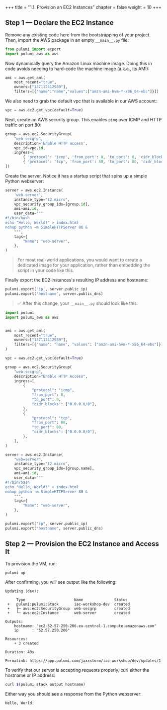 +++
title = "1.1. Provision an EC2 Instances"
chapter = false
weight = 10
+++

## Step 1 &mdash;  Declare the EC2 Instance

Remove any existing code here from the bootstrapping of your project. Then, import the AWS package in an empty `__main__.py` file:

```python
from pulumi import export
import pulumi_aws as aws
```

Now dynamically query the Amazon Linux machine image. Doing this in code avoids needing to hard-code the machine image (a.k.a., its AMI):

```python
ami = aws.get_ami(
    most_recent="true",
    owners=["137112412989"],
    filters=[{"name":"name","values":["amzn-ami-hvm-*-x86_64-ebs"]}])
```

We also need to grab the default vpc that is available in our AWS account:

```python
vpc = aws.ec2.get_vpc(default=True)
```

Next, create an AWS security group. This enables `ping` over ICMP and HTTP traffic on port 80:

```python
group = aws.ec2.SecurityGroup(
    "web-secgrp",
    description='Enable HTTP access',
    vpc_id=vpc.id,
    ingress=[
        { 'protocol': 'icmp', 'from_port': 8, 'to_port': 0, 'cidr_blocks': ['0.0.0.0/0'] },
        { 'protocol': 'tcp', 'from_port': 80, 'to_port': 80, 'cidr_blocks': ['0.0.0.0/0'] }
])
```

Create the server. Notice it has a startup script that spins up a simple Python webserver:

```python
server = aws.ec2.Instance(
    'web-server',
    instance_type="t2.micro",
    vpc_security_group_ids=[group.id],
    ami=ami.id,
    user_data="""
#!/bin/bash
echo "Hello, World!" > index.html
nohup python -m SimpleHTTPServer 80 &
    """,
    tags={
        "Name": "web-server",
    },
)
```

> For most real-world applications, you would want to create a dedicated image for your application, rather than embedding the script in your code like this.

Finally export the EC2 instances's resulting IP address and hostname:

```python
pulumi.export('ip', server.public_ip)
pulumi.export('hostname', server.public_dns)
```

> :white_check_mark: After this change, your `__main__.py` should look like this:

```python
import pulumi
import pulumi_aws as aws


ami = aws.get_ami(
    most_recent="true",
    owners=["137112412989"],
    filters=[{"name": "name", "values": ["amzn-ami-hvm-*-x86_64-ebs"]}],
)

vpc = aws.ec2.get_vpc(default=True)

group = aws.ec2.SecurityGroup(
    "web-secgrp",
    description="Enable HTTP Access",
    ingress=[
        {
            "protocol": "icmp",
            "from_port": 8,
            "to_port": 0,
            "cidr_blocks": ["0.0.0.0/0"],
        },
        {
            "protocol": "tcp",
            "from_port": 80,
            "to_port": 80,
            "cidr_blocks": ["0.0.0.0/0"],
        },
    ],
)

server = aws.ec2.Instance(
    "web=server",
    instance_type="t2.micro",
    vpc_security_group_ids=[group.name],
    ami=ami.id,
    user_data="""
#!/bin/bash
echo "Hello, World!" > index.html
nohup python -m SimpleHTTPServer 80 &
    """,
    tags={
        "Name": "web-server",
    },
)

pulumi.export("ip", server.public_ip)
pulumi.export("hostname", server.public_dns)
```

## Step 2 &mdash; Provision the EC2 Instance and Access It

To provision the VM, run:

```bash
pulumi up
```

After confirming, you will see output like the following:

```
Updating (dev):

     Type                      Name              Status
 +   pulumi:pulumi:Stack       iac-workshop-dev  created
 +   ├─ aws:ec2:SecurityGroup  web-secgrp        created
 +   └─ aws:ec2:Instance       web-server        created

Outputs:
    hostname: "ec2-52-57-250-206.eu-central-1.compute.amazonaws.com"
    ip      : "52.57.250.206"

Resources:
    + 3 created

Duration: 40s

Permalink: https://app.pulumi.com/jaxxstorm/iac-workshop/dev/updates/1
```

To verify that our server is accepting requests properly, curl either the hostname or IP address:

```bash
curl $(pulumi stack output hostname)
```

Either way you should see a response from the Python webserver:

```
Hello, World!
```
